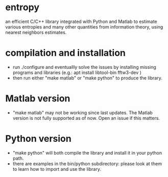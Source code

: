 # entropy
an efficient C/C++ library integrated with Python and Matlab to estimate various entropies and many other quantities from information theory, using nearest neighbors estimates.

# compilation and installation
- run ./configure and eventuallly solve the issues by installing missing programs and libraries (e.g.: apt install libtool-bin fftw3-dev )
- then run either "make matlab" or "make python" to produce the library.
  
# Matlab version
- "make matlab" may not be working since last updates. The Matlab version is not fully supported as of now. Open an issue if this matters.

# Python version
- "make python" will both compile the library and install it in your python path.
- there are examples in the bin/python subdirectory: please look at them to learn how to import and use the library.
